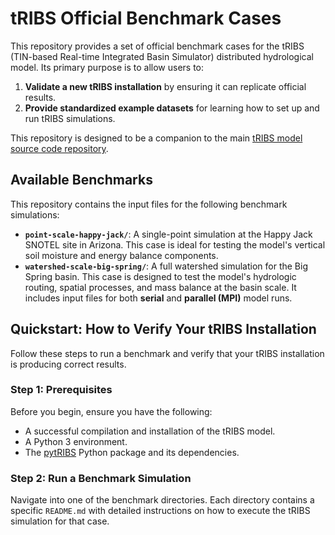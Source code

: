 # tRIBS Official Benchmark Cases

This repository provides a set of official benchmark cases for the tRIBS (TIN-based Real-time Integrated Basin Simulator) distributed hydrological model. Its primary purpose is to allow users to:

1.  **Validate a new tRIBS installation** by ensuring it can replicate official results.
2.  **Provide standardized example datasets** for learning how to set up and run tRIBS simulations.

This repository is designed to be a companion to the main [tRIBS model source code repository](https://github.com/tRIBS-Model/tRIBS).

## Available Benchmarks

This repository contains the input files for the following benchmark simulations:

*   **`point-scale-happy-jack/`**: A single-point simulation at the Happy Jack SNOTEL site in Arizona. This case is ideal for testing the model's vertical soil moisture and energy balance components.
*   **`watershed-scale-big-spring/`**: A full watershed simulation for the Big Spring basin. This case is designed to test the model's hydrologic routing, spatial processes, and mass balance at the basin scale. It includes input files for both **serial** and **parallel (MPI)** model runs.

## Quickstart: How to Verify Your tRIBS Installation

Follow these steps to run a benchmark and verify that your tRIBS installation is producing correct results.

### Step 1: Prerequisites

Before you begin, ensure you have the following:

*   A successful compilation and installation of the tRIBS model.
*   A Python 3 environment.
*   The [pytRIBS](https://github.com/tRIBS-Model/pytRIBS) Python package and its dependencies.

### Step 2: Run a Benchmark Simulation

Navigate into one of the benchmark directories. Each directory contains a specific `README.md` with detailed instructions on how to execute the tRIBS simulation for that case.

